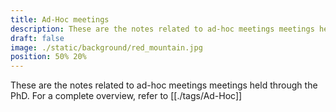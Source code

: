 ```yaml
---
title: Ad-Hoc meetings
description: These are the notes related to ad-hoc meetings meetings held through the PhD
draft: false
image: ./static/background/red_mountain.jpg
position: 50% 20%
---
```


These are the notes related to ad-hoc meetings meetings held through the PhD.
For a complete overview, refer to [[./tags/Ad-Hoc]]
